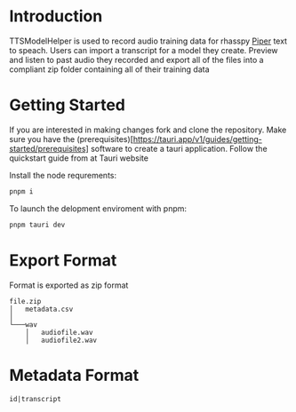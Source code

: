 # Introduction

TTSModelHelper is used to record audio training data for rhasspy [Piper](https://github.com/rhasspy/piper) text to speach. Users can import a transcript for a model they create. Preview and listen to past audio they recorded and export all of the files into a compliant zip folder containing all of their training data 

# Getting Started
If you are interested in making changes fork and clone the repository.
Make sure you have the (prerequisites)[https://tauri.app/v1/guides/getting-started/prerequisites] software to create a tauri application. Follow the quickstart guide from at Tauri website 

Install the node requrements:
```sh
pnpm i
```
To launch the delopment enviroment with pnpm:
```sh
pnpm tauri dev
```


# Export Format
Format is exported as zip format
```
file.zip
│   metadata.csv    
│
└───wav
    │   audiofile.wav
    │   audiofile2.wav
```

# Metadata Format
`id|transcript`
